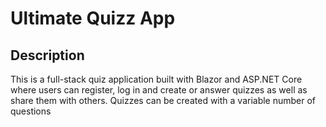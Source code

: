 # Ultimate Quizz App

## Description

This is a full-stack quiz application built with Blazor and ASP.NET Core where users can register, log in and create or answer quizzes as well as share them with others. Quizzes can be created with a variable number of questions
